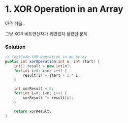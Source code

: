 # 1. XOR Operation in an Array

아주 쉬움..

그냥 XOR 비트연산자가 뭐였었지 싶었던 문제

### Solution

```java
// leetCode XOR Operation in an Array
public int xorOperation(int n, int start) {
    int[] result = new int[n];
    for(int i=0; i<n; i++) {
        result[i] = start + 2 * i;
    }

    int xorResult = 0;
    for(int i=0; i<n; i++) {
        xorResult ^= result[i];
    }

    return xorResult;
}
```